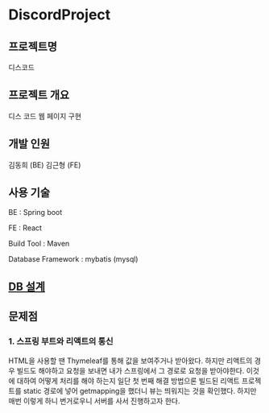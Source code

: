 # DiscordProject

## 프로젝트명
디스코드

## 프로젝트 개요
디스 코드 웹 페이지 구현

## 개발 인원
김동희 (BE)
김근형 (FE)

## 사용 기술
BE : Spring boot


FE : React


Build Tool : Maven


Database Framework : mybatis (mysql)


## [DB 설계](https://www.erdcloud.com/p/W4CEcQddyew6pw4Zu)


## 문제점
### 1. 스프링 부트와 리액트의 통신
HTML을 사용할 땐 Thymeleaf를 통해 값을 보여주거나 받아왔다. 하지만 리액트의 경우 빌드도 해야하고 요청을 보내면
내가 스프링에서 그 경로로 요청을 받아야한다. 이것에 대하여 어떻게 처리를 해야 하는지
일단 첫 번째 해결 방법으론 빌드된 리액트 프로젝트를 static 경로에 넣어 getmapping을 했더니 뷰는 띄워지는 것을 확인했다.
하지만 매번 이렇게 하니 번거로우니 서버를 사서 진행하고자 한다.
